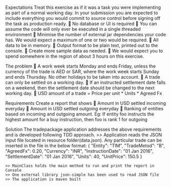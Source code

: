 Expectations
Treat this exercise as if it was a task you were implementing as part of a normal working day. In your submission you are expected to include everything you would commit to source control before signing off the task as production ready.
     No database or UI is required
     You can assume the code will only ever be executed in a single threaded environment
     Minimise the number of external jar dependencies your code has. We would expect a maximum of one or two would be required.
     All data to be in memory.
     Output format to be plain text, printed out to the console.
     Create more sample data as needed.
     We would expect you to spend somewhere in the region of about 3 hours on this exercise.

The problem
     A work week starts Monday and ends Friday, unless the currency of the trade is AED or SAR, where the work week starts Sunday and ends Thursday. No other holidays to be taken into account.
     A trade can only be settled on a working day.
     If an instructed settlement date falls on a weekend, then the settlement date should be changed to the next working day.
     USD amount of a trade = Price per unit * Units * Agreed Fx

Requirements
Create a report that shows
     Amount in USD settled incoming everyday
     Amount in USD settled outgoing everyday
     Ranking of entities based on incoming and outgoing amount. Eg: If entity foo instructs the highest amount for a buy
      instruction, then foo is rank 1 for outgoing

Solution
    The tradepackage application addresses the above requirements and is developed following TDD approach.
    >> Application reads the JSON input file located in resource folder(data.json). Any particular trade can be inserted
       in the file in the below format:
            {
              "Entity": "TIM",
              "TradeMetod": "B",
              "AgreedFx": 0.20,
              "Currency": "INR",
              "InstructionDate": "01 Jan 2016",
              "SettlementDate": "01 Jan 2016",
              "Units": 40,
              "UnitPrice": 150.5
            }

    >> MainClass holds the main method to run and print the report in Console
    >> One external library json-simple has been used to read JSON file
    >> The application is maven built